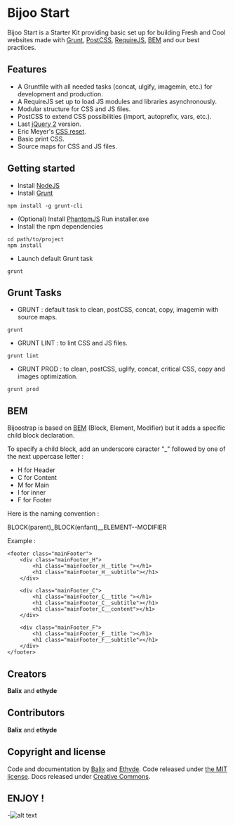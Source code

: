 # Bijoo Start

Bijoo Start is a Starter Kit providing basic set up for building Fresh and Cool websites made with [Grunt](http://gruntjs.com/), [PostCSS](https://github.com/postcss/postcss), [RequireJS](http://requirejs.org/), [BEM](https://en.bem.info/) and our best practices.

## Features

* A Gruntfile with all needed tasks (concat, ulgify, imagemin, etc.) for development and production.
* A RequireJS set up to load JS modules and libraries asynchronously.
* Modular structure for CSS and JS files.
* PostCSS to extend CSS possibilities (import, autoprefix, vars, etc.).
* Last [jQuery 2](https://jquery.com/download/) version.
* Eric Meyer's [CSS reset](http://meyerweb.com/eric/tools/css/reset/).
* Basic print CSS.
* Source maps for CSS and JS files.

## Getting started

* Install [NodeJS](http://nodejs.org/download/)
* Install [Grunt](https://github.com/gruntjs/grunt)
```shell
npm install -g grunt-cli
```
* (Optional) Install [PhantomJS](http://phantomjs.org/download.html)
Run installer.exe
* Install the npm dependencies
```shellss
cd path/to/project
npm install
```
* Launch default Grunt task
```shell
grunt
```

## Grunt Tasks

* GRUNT : default task to clean, postCSS, concat, copy, imagemin with source maps.
```shellss
grunt
```
* GRUNT LINT : to lint CSS and JS files.
```shellss
grunt lint
```
* GRUNT PROD : to clean, postCSS, uglify, concat, critical CSS, copy and images optimization.
```shellss
grunt prod
```

## BEM

Bijoostrap is based on [BEM](https://en.bem.info/method/) (Block, Element, Modifier) but it adds a specific child block declaration.

To specify a child block, add an underscore caracter "_" followed by one of the next uppercase letter :

* H for Header
* C for Content
* M for Main
* I for inner
* F for Footer

Here is the naming convention :

BLOCK(parent)_BLOCK(enfant)__ELEMENT--MODIFIER

Example :

    <footer class="mainFooter">
        <div class="mainFooter_H">
            <h1 class="mainFooter_H__title "></h1>
            <h1 class="mainFooter_H__subtitle"></h1>
        </div>
    
        <div class="mainFooter_C">
            <h1 class="mainFooter_C__title "></h1>
            <h1 class="mainFooter_C__subtitle"></h1>
            <h1 class="mainFooter_C__content"></h1>
        </div>
    
        <div class="mainFooter_F">
            <h1 class="mainFooter_F__title "></h1>
            <h1 class="mainFooter_F__subtitle"></h1>
        </div>
    </footer>

## Creators

**Balix** and **ethyde**

## Contributors

**Balix** and **ethyde**

## Copyright and license

Code and documentation by [Balix](https://github.com/balix) and [Ethyde](https://github.com/Ethyde). Code released under [the MIT license](https://github.com/twbs/bootstrap/blob/master/LICENSE). Docs released under [Creative Commons](https://github.com/twbs/bootstrap/blob/master/docs/LICENSE).

## ENJOY !

-![alt text](http://i.giphy.com/3WY8qMF9l3ldK.gif "Enjoy !")
